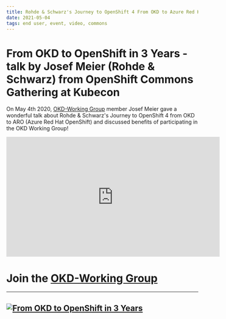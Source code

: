 ```yaml
---
title: Rohde & Schwarz's Journey to OpenShift 4 From OKD to Azure Red Hat OpenShift 
date: 2021-05-04
tags: end user, event, video, commons
---
```


# From OKD to OpenShift in 3 Years - talk by Josef Meier (Rohde & Schwarz) from OpenShift Commons Gathering at Kubecon  

On May 4th 2020, [OKD-Working Group](https://groups.google.com/g/okd-wg) member Josef Meier gave a wonderful talk about Rohde & Schwarz's Journey to OpenShift 4 from OKD to ARO (Azure Red Hat OpenShift) and discussed benefits of participating in the OKD Working Group! 

<iframe width="560" height="315" src="https://youtu.be/1CEIRK9H1-w" frameborder="0"  allow="accelerometer; autoplay; encrypted-media; gyroscope; picture-in-picture" allowfullscreen></iframe>

# Join the [OKD-Working Group](https://groups.google.com/g/okd-wg)
-------
[![From OKD to OpenShift in 3 Years](https://github.com/openshift-cs/okd.io/blob/master/source/img/screenshots/FromOKDtoOpenShiftin3Years.png)](https://youtu.be/1CEIRK9H1-w " From OKD to OpenShift in 3 Years - Click to Watch!")
------
